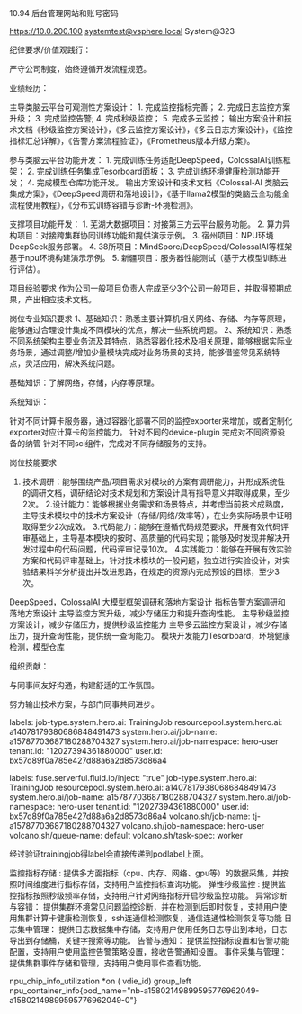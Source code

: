 

10.94 后台管理网站和账号密码

https://10.0.200.100
systemtest@vsphere.local
System@323





纪律要求/价值观践行：


严守公司制度，始终遵循开发流程规范。


业绩经历：


主导类脑云平台可观测性方案设计：
    1. 完成监控指标完善；
    2. 完成日志监控方案升级；
    3. 完成监控告警;
    4. 完成秒级监控；
    5. 完成多云监控；
输出方案设计和技术文档《秒级监控方案设计》，《多云监控方案设计》，《多云日志方案设计》，《监控指标汇总详解》，《告警方案流程验证》，《Prometheus版本升级方案》。

参与类脑云平台功能开发：
    1. 完成训练任务适配DeepSpeed，ColossalAI训练框架；
    2. 完成训练任务集成Tesorboard面板；
    3. 完成训练环境健康检测功能开发；
    4. 完成模型仓库功能开发。
输出方案设计和技术文档《Colossal-AI 类脑云集成方案》，《DeepSpeed调研和落地设计》，《基于llama2模型的类脑云全功能全流程使用教程》，《分布式训练容错与诊断-环境检测》。

支撑项目功能开发：
    1. 芜湖大数据项目：对接第三方云平台服务功能。
    2. 算力异构项目：对接跨集群协同训练功能和提供演示示例。
    3. 宿州项目：NPU环境DeepSeek服务部署。
    4. 38所项目：MindSpore/DeepSpeed/ColossalAI等框架基于npu环境构建演示示例。
    5. 新疆项目：服务器性能测试（基于大模型训练进行评估）。





项目经验要求
作为公司一般项目负责人完成至少3个公司一般项目，并取得预期成果，产出相应技术文档。


岗位专业知识要求
1、基础知识：熟悉主要计算机相关网络、存储、内存等原理，能够通过合理设计集成不同模块的优点，解决一些系统问题。
2、系统知识：熟悉不同系统架构主要业务流及其特点，熟悉容器化技术及相关原理，能够根据实际业务场景，通过调整/增加少量模块完成对业务场景的支持，能够借鉴常见系统特点，灵活应用，解决系统问题。

基础知识：了解网络，存储，内存等原理。

系统知识：

针对不同计算卡服务器，通过容器化部署不同的监控exporter来增加，或者定制化exporter对应计算卡的监控能力。
针对不同的device-plugin 完成对不同资源设备的纳管 
针对不同sci组件，完成对不同存储服务的支持。

岗位技能要求
1. 技术调研：能够围绕产品/项目需求对模块的方案有调研能力，并形成系统性的调研文档，调研结论对技术规划和方案设计具有指导意义并取得成果，至少2次。
2.设计能力：能够根据业务需求和场景特点，并考虑当前技术成熟度，主导技术模块中的技术方案设计（存储/网络/效率等），在业务实际场景中证明取得至少2次成效。 
3.代码能力：能够在遵循代码规范要求，开展有效代码评审基础上，主导基本模块的按时、高质量的代码实现；能够及时发现并解决开发过程中的代码问题，代码评审记录10次。
4.实践能力：能够在开展有效实验方案和代码评审基础上，针对技术模块的一般问题，独立进行实验设计，对实验结果科学分析提出并改进思路，在规定的资源内完成预设的目标，至少3次。

DeepSpeed，ColossalAI 大模型框架调研和落地方案设计
指标告警方案调研和落地方案设计
主导监控方案升级，减少存储压力和提升查询性能。
主导秒级监控方案设计，减少存储压力，提供秒级监控能力
主导多云监控方案设计，减少存储压力，提升查询性能，提供统一查询能力。
模块开发能力Tesorboard，环境健康检测，模型仓库

组织贡献：

与同事间友好沟通，构建舒适的工作氛围。

努力输出技术方案，与部门同事共同进步。








 labels:
    job-type.system.hero.ai: TrainingJob
    resourcepool.system.hero.ai: a14078179380686848491473
    system.hero.ai/job-name: a15787703687180288704327
    system.hero.ai/job-namespace: hero-user
    tenant.id: "12027394361880000"
    user.id: bx57d89f0a785e427d88a6a2d8573d86a4

 labels:
    fuse.serverful.fluid.io/inject: "true"
    job-type.system.hero.ai: TrainingJob
    resourcepool.system.hero.ai: a14078179380686848491473
    system.hero.ai/job-name: a15787703687180288704327
    system.hero.ai/job-namespace: hero-user
    tenant.id: "12027394361880000"
    user.id: bx57d89f0a785e427d88a6a2d8573d86a4
    volcano.sh/job-name: tj-a15787703687180288704327
    volcano.sh/job-namespace: hero-user
    volcano.sh/queue-name: default
    volcano.sh/task-spec: worker



经过验证trainingjob得label会直接传递到podlabel上面。

监控指标存储 : 提供多方面指标（cpu、内存、网络、gpu等）的数据采集，并按照时间维度进行指标存储，支持用户监控指标查询功能。
弹性秒级监控 : 提供监控指标按照秒级频率存储，支持用户针对网络指标开启秒级监控功能。
异常诊断与容错： 提供集群环境常见问题监控诊断，并在检测到后即时恢复，支持用户使用集群计算卡健康检测恢复，ssh连通信检测恢复，通信连通性检测恢复等功能
日志集中管理： 提供日志数据集中存储，支持用户使用任务日志导出到本地，日志导出到存储桶，关键字搜索等功能。
告警与通知： 提供监控指标设置和告警功能配置，支持用户使用监控告警策略设置，接收告警通知设置。
事件采集与管理：提供集群事件存储和管理，支持用户使用事件查看功能。


npu_chip_info_utilization *on ( vdie_id) group_left npu_container_info{pod_name="nb-a15802149899595776962049-a15802149899595776962049-0"}